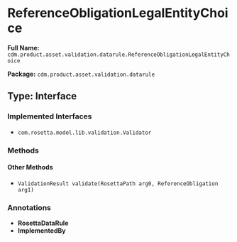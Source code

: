 # ReferenceObligationLegalEntityChoice

**Full Name:** `cdm.product.asset.validation.datarule.ReferenceObligationLegalEntityChoice`

**Package:** `cdm.product.asset.validation.datarule`

## Type: Interface

### Implemented Interfaces

- `com.rosetta.model.lib.validation.Validator`

### Methods

#### Other Methods

- `ValidationResult validate(RosettaPath arg0, ReferenceObligation arg1)`

### Annotations

- **RosettaDataRule**
- **ImplementedBy**

